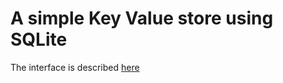 # A simple Key Value store using SQLite

The interface is described [here](https://github.com/tomjridge/kv-lite/blob/master/src/kv_lite_intf.ml)
